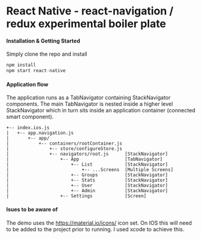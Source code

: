 # React Native - react-navigation / redux experimental boiler plate

#### Installation & Getting Started

Simply clone the repo and install

```javascript
npm install
npm start react-native
```



#### Application flow

The application runs as a TabNavigator containing StackNavigator components. The main TabNavigator is nested inside a higher level StackNavigator which in turn sits inside an application container (connected smart component).

```
+-- index.ios.js
|   +-- app.navigation.js
|       +-- app/
|           +-- containers/rootContainer.js
|               +-- store/configureStore.js
|               +-- navigators/root.js      [StackNavigator]
|                   +-- App                 [TabNavigator]
|                       +-- List            [StackNavigator]
|                           +-- ...Screens  [Multiple Screens]
|                       +-- Groups          [StackNavigator]
|                       +-- Stats           [StackNavigator]
|                       +-- User            [StackNavigator]
|                       +-- Admin           [StackNavigator]
|                   +-- Settings            [Screen]
```

#### Isues to be aware of

The demo uses the https://material.io/icons/ icon set. On IOS this will need to be added to the project prior to running. I used xcode to achieve this.
